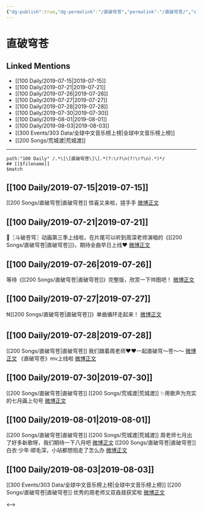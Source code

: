 ```yaml
---
{"dg-publish":true,"dg-permalink":"/直破穹苍","permalink":"/直破穹苍/","created":"2023-03-19T21:07:01.756+08:00","updated":"2023-04-10T15:51:46.349+08:00"}
---
```


# 直破穹苍

## Linked Mentions
- [[100 Daily/2019-07-15\|2019-07-15]]
- [[100 Daily/2019-07-21\|2019-07-21]]
- [[100 Daily/2019-07-26\|2019-07-26]]
- [[100 Daily/2019-07-27\|2019-07-27]]
- [[100 Daily/2019-07-28\|2019-07-28]]
- [[100 Daily/2019-07-30\|2019-07-30]]
- [[100 Daily/2019-08-01\|2019-08-01]]
- [[100 Daily/2019-08-03\|2019-08-03]]
- [[300 Events/303 Data/全球中文音乐榜上榜\|全球中文音乐榜上榜]]
- [[200 Songs/荒城渡\|荒城渡]]


---

```expander
path:"100 Daily" /.*\[\[直破穹苍\]\].*(?:\r?\n(?!\r?\n).*)*/
## [[$filename]]
$match
```
## [[100 Daily/2019-07-15\|2019-07-15]]
[[200 Songs/直破穹苍\|直破穹苍]]
惊喜又来啦，搓手手
[微博正文](https://m.weibo.cn/6466290670/4394377654585599)

## [[100 Daily/2019-07-21\|2019-07-21]]
🌿〖斗破苍穹〗动画第三季上线啦，在片尾可以听到周深老师演唱的《[[200 Songs/直破穹苍\|直破穹苍]]》，期待全曲早日上线❤️
[微博正文](https://weibo.com/6466290670/HEsWluZEu)

## [[100 Daily/2019-07-26\|2019-07-26]]
等待《[[200 Songs/直破穹苍\|直破穹苍]]》完整版，欣赏一下帅图吧！
[微博正文](https://m.weibo.cn/6466290670/4398325992157853)
## [[100 Daily/2019-07-27\|2019-07-27]]
❗️《[[200 Songs/直破穹苍\|直破穹苍]]》单曲循环走起来！
[微博正文](https://m.weibo.cn/6466290670/4398818445126918)
## [[100 Daily/2019-07-28\|2019-07-28]]
[[200 Songs/直破穹苍\|直破穹苍]]
我们跟着周老师❤️❤️一起直破穹～苍～～ [微博正文](https://m.weibo.cn/6466290670/4399121903060032)
《直破穹苍》mv上线啦 [微博正文](https://m.weibo.cn/6466290670/4398998503072733)
## [[100 Daily/2019-07-30\|2019-07-30]]
[[200 Songs/直破穹苍\|直破穹苍]] [[200 Songs/荒城渡\|荒城渡]]
✨用歌声为充实的七月画上句号
[微博正文](https://m.weibo.cn/6466290670/4399722498208606)
## [[100 Daily/2019-08-01\|2019-08-01]]
[[200 Songs/直破穹苍\|直破穹苍]] [[200 Songs/荒城渡\|荒城渡]]
周老师七月出了好多新歌呀，我们期待一下八月吧 [微博正文](https://m.weibo.cn/6466290670/4400520452054031)
[[200 Songs/直破穹苍\|直破穹苍]]
白衣·少年·顺毛深，小站都想抱走了怎么办 [微博正文](https://m.weibo.cn/6466290670/4400521424893637)

## [[100 Daily/2019-08-03\|2019-08-03]]
[[300 Events/303 Data/全球中文音乐榜上榜\|全球中文音乐榜上榜]] [[200 Songs/直破穹苍\|直破穹苍]]
优秀的周老师又双叒叕获奖啦
[微博正文](https://m.weibo.cn/6466290670/4401344393765368)

<-->